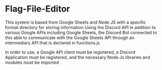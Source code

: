 # Flag-File-Editor
This system is based from Google Sheets and Node JS with a specific format directory for storing information
Using the Discord API in addition to various Google APIs including Google Sheets, the Discord Bot connected to this able to communicate with the Google Sheets API through an intermediary API that is declared in functions.js 


In order to use, a Google API client must be registered, a Discord Application must be registered, and the necessary Node.Js libraries and modules must be imported
